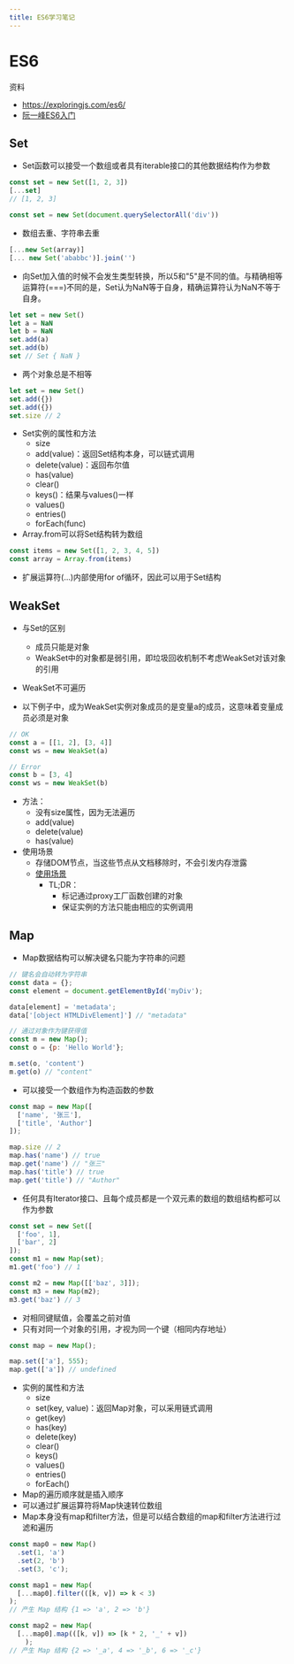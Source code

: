 ```yaml
---
title: ES6学习笔记
---
```


# ES6

资料

- https://exploringjs.com/es6/
- [阮一峰ES6入门](http://es6.ruanyifeng.com/#README)



## Set

- Set函数可以接受一个数组或者具有iterable接口的其他数据结构作为参数

```js
const set = new Set([1, 2, 3])
[...set]
// [1, 2, 3]

const set = new Set(document.querySelectorAll('div'))
```

- 数组去重、字符串去重

```js
[...new Set(array)]
[... new Set('ababbc')].join('')
```

- 向Set加入值的时候不会发生类型转换，所以5和"5"是不同的值。与精确相等运算符(===)不同的是，Set认为NaN等于自身，精确运算符认为NaN不等于自身。

```js
let set = new Set()
let a = NaN
let b = NaN
set.add(a)
set.add(b)
set // Set { NaN }
```

- 两个对象总是不相等

```js
let set = new Set()
set.add({})
set.add({})
set.size // 2
```

- Set实例的属性和方法
  - size
  - add(value)：返回Set结构本身，可以链式调用
  - delete(value)：返回布尔值
  - has(value)
  - clear()
  - keys()：结果与values()一样
  - values()
  - entries()
  - forEach(func)
- Array.from可以将Set结构转为数组

```js
const items = new Set([1, 2, 3, 4, 5])
const array = Array.from(items)
```

- 扩展运算符(...)内部使用for of循环，因此可以用于Set结构



## WeakSet

- 与Set的区别
  - 成员只能是对象
  - WeakSet中的对象都是弱引用，即垃圾回收机制不考虑WeakSet对该对象的引用
- WeakSet不可遍历

- 以下例子中，成为WeakSet实例对象成员的是变量a的成员，这意味着变量成员必须是对象

```js
// OK
const a = [[1, 2], [3, 4]]
const ws = new WeakSet(a)

// Error
const b = [3, 4]
const ws = new WeakSet(b)
```

- 方法：
  - 没有size属性，因为无法遍历
  - add(value)
  - delete(value)
  - has(value)
- 使用场景
  - 存储DOM节点，当这些节点从文档移除时，不会引发内存泄露
  - [使用场景](https://exploringjs.com/es6/ch_maps-sets.html#sec_weakset)
    - TL;DR：
      - 标记通过proxy工厂函数创建的对象
      - 保证实例的方法只能由相应的实例调用



## Map

- Map数据结构可以解决键名只能为字符串的问题

```js
// 键名会自动转为字符串
const data = {};
const element = document.getElementById('myDiv');

data[element] = 'metadata';
data['[object HTMLDivElement]'] // "metadata"

// 通过对象作为键获得值
const m = new Map();
const o = {p: 'Hello World'};

m.set(o, 'content')
m.get(o) // "content"
```

- 可以接受一个数组作为构造函数的参数

```js
const map = new Map([
  ['name', '张三'],
  ['title', 'Author']
]);

map.size // 2
map.has('name') // true
map.get('name') // "张三"
map.has('title') // true
map.get('title') // "Author"
```

- 任何具有Iterator接口、且每个成员都是一个双元素的数组的数组结构都可以作为参数

```js
const set = new Set([
  ['foo', 1],
  ['bar', 2]
]);
const m1 = new Map(set);
m1.get('foo') // 1

const m2 = new Map([['baz', 3]]);
const m3 = new Map(m2);
m3.get('baz') // 3
```

- 对相同键赋值，会覆盖之前对值
- 只有对同一个对象的引用，才视为同一个键（相同内存地址）

```js
const map = new Map();

map.set(['a'], 555);
map.get(['a']) // undefined
```

- 实例的属性和方法
  - size
  - set(key, value)：返回Map对象，可以采用链式调用
  - get(key)
  - has(key)
  - delete(key)
  - clear()
  - keys()
  - values()
  - entries()
  - forEach()
- Map的遍历顺序就是插入顺序
- 可以通过扩展运算符将Map快速转位数组
- Map本身没有map和filter方法，但是可以结合数组的map和filter方法进行过滤和遍历

```js
const map0 = new Map()
  .set(1, 'a')
  .set(2, 'b')
  .set(3, 'c');

const map1 = new Map(
  [...map0].filter(([k, v]) => k < 3)
);
// 产生 Map 结构 {1 => 'a', 2 => 'b'}

const map2 = new Map(
  [...map0].map(([k, v]) => [k * 2, '_' + v])
    );
// 产生 Map 结构 {2 => '_a', 4 => '_b', 6 => '_c'}
```

